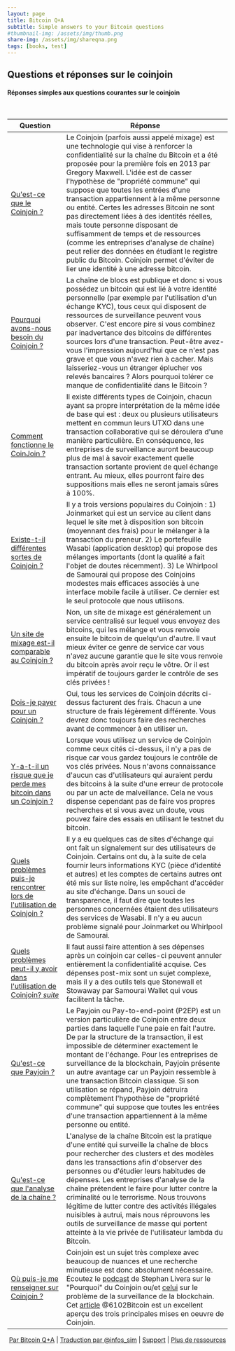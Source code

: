 ```yaml
---
layout: page
title: Bitcoin Q+A
subtitle: Simple answers to your Bitcoin questions
#thumbnail-img: /assets/img/thumb.png
share-img: /assets/img/shareqna.png
tags: [books, test]
---
```



## Questions et réponses sur le coinjoin

#### Réponses simples aux questions courantes sur le coinjoin


<br/>


| Question                                                   | Réponse                                                                             |
|------------------------------------------------------------|------------------------------------------------------------------------------------|  
| [Qu'est-ce que le Coinjoin ?]() | Le Coinjoin (parfois aussi appelé mixage) est une technologie qui vise à renforcer la confidentialité sur la chaîne du Bitcoin et a été proposée pour la première fois en 2013 par Gregory Maxwell. L'idée est de casser l'hypothèse de "propriété commune" qui suppose que toutes les entrées d'une transaction appartiennent à la même personne ou entité. Certes les adresses Bitcoin ne sont pas directement liées à des identités réelles, mais toute personne disposant de suffisamment de temps et de ressources (comme les entreprises d'analyse de chaîne) peut relier des données en étudiant le registre public du Bitcoin. Coinjoin permet d'éviter de lier une identité à une adresse bitcoin. |
| [Pourquoi avons-nous besoin du Coinjoin ?]() | La chaîne de blocs est publique et donc si vous possédez un bitcoin qui est lié à votre identité personnelle (par exemple par l'utilisation d'un échange KYC), tous ceux qui disposent de ressources de surveillance peuvent vous observer. C'est encore pire si vous combinez par inadvertance des bitcoins de différentes sources lors d'une transaction. Peut-être avez-vous l'impression aujourd'hui que ce n'est pas grave et que vous n'avez rien à cacher. Mais laisseriez-vous un étranger éplucher vos relevés bancaires ? Alors pourquoi tolérer ce manque de confidentialité dans le Bitcoin ? |
| [Comment fonctionne le CoinJoin ?]() | Il existe différents types de Coinjoin, chacun ayant sa propre interprétation de la même idée de base qui est : deux ou plusieurs utilisateurs mettent en commun leurs UTXO dans une transaction collaborative qui se déroulera d'une manière particulière. En conséquence, les entreprises de surveillance auront beaucoup plus de mal à savoir exactement quelle transaction sortante provient de quel échange entrant. Au mieux, elles pourront faire des suppositions mais elles ne seront jamais sûres à 100%. |
| [Existe-t-il différentes sortes de Coinjoin ?]() | Il y a trois versions populaires du Coinjoin : 1) Joinmarket qui est un service au client dans lequel le site met à disposition son bitcoin (moyennant des frais) pour le mélanger à la transaction du preneur. 2) Le portefeuille Wasabi (application desktop) qui propose des mélanges importants (dont la qualité a fait l'objet de doutes récemment). 3) Le Whirlpool de Samourai qui propose des Coinjoins modestes mais efficaces associés à une interface mobile facile à utiliser. Ce dernier est le seul protocole que nous utilisons. |
| [Un site de mixage est-il comparable au Coinjoin ?]() | Non, un site de mixage est généralement un service centralisé sur lequel vous envoyez des bitcoins, qui les mélange et vous renvoie ensuite le bitcoin de quelqu'un d'autre. Il vaut mieux éviter ce genre de service car vous n'avez aucune garantie que le site vous renvoie du bitcoin après avoir reçu le vôtre. Or il est impératif de toujours garder le contrôle de ses clés privées ! |
| [Dois-je payer pour un Coinjoin ?]() | Oui, tous les services de Coinjoin décrits ci-dessus facturent des frais. Chacun a une structure de frais légèrement différente. Vous devrez donc toujours faire des recherches avant de commencer à en utiliser un. |
| [Y-a-t-il un risque que je perde mes bitcoin dans un Coinjoin ?]() | Lorsque vous utilisez un service de Coinjoin comme ceux cités ci-dessus, il n'y a pas de risque car vous gardez toujours le contrôle de vos clés privées. Nous n'avons connaissance d'aucun cas d'utilisateurs qui auraient perdu des bitcoins à la suite d'une erreur de protocole ou par un acte de malveillance. Cela ne vous dispense cependant pas de faire vos propres recherches et si vous avez un doute, vous pouvez faire des essais en utilisant le testnet du bitcoin.|
| [Quels problèmes puis-je rencontrer lors de l'utilisation de Coinjoin ?]() |  Il y a eu quelques cas de sites d'échange qui ont fait un signalement sur des utilisateurs de Coinjoin. Certains ont du, à la suite de cela fournir leurs informations KYC (pièce d'identité et autres) et les comptes de certains autres ont été mis sur liste noire, les empêchant d'accéder au site d'échange. Dans un souci de transparence, il faut dire que toutes les personnes concernées étaient des utilisateurs des services de Wasabi. Il n'y a eu aucun  problème signalé pour Joinmarket ou Whirlpool de Samourai. |
| [Quels problèmes peut-il y avoir dans l'utilisation de Coinjoin? *suite*]() | Il faut aussi faire attention à ses dépenses après un coinjoin car celles-ci peuvent annuler entièrement la confidentialité acquise. Ces dépenses post-mix sont un sujet complexe, mais il y a des outils tels que Stonewall et Stowaway par Samourai Wallet qui vous facilitent la tâche. |
| [Qu'est-ce que Payjoin ?]() | Le Payjoin ou Pay-to-end-point (P2EP) est un version particulière de Coinjoin entre deux parties dans laquelle l'une paie en fait l'autre. De par la structure de la transaction, il est impossible de déterminer exactement le montant de l'échange. Pour les entreprises de surveillance de la blockchain, Payjoin présente un autre avantage car un Payjoin ressemble à une transaction Bitcoin classique. Si son utilisation se répand, Payjoin détruira complètement l'hypothèse de "propriété commune" qui suppose que toutes les entrées d'une transaction appartiennent à la même personne ou entité. |
| [Qu'est-ce que l'analyse de la chaîne ?]() | L'analyse de la chaîne Bitcoin est la pratique d'une entité qui surveille la chaîne de blocs pour rechercher des clusters et des modèles dans les transactions afin d'observer des personnes ou d'étudier leurs habitudes de dépenses. Les entreprises d'analyse de la chaîne prétendent le faire pour lutter contre la criminalité ou le terrorisme. Nous trouvons légitime de lutter contre des activités illégales nuisibles à autrui, mais nous réprouvons les outils de surveillance de masse qui portent atteinte à la vie privée de l'utilisateur lambda du Bitcoin.|
| [Où puis-je me renseigner sur Coinjoin ?]() |  Coinjoin est un sujet très complexe avec beaucoup de nuances et une recherche minutieuse est donc absolument nécessaire. Écoutez le [podcast](https://stephanlivera.com/episode/138/) de Stephan Livera sur le "Pourquoi" du Coinjoin ou/et [celui](https://stephanlivera.com/episode/167/) sur le problème de la surveillance de la blockchain. Cet [article](https://6102bitcoin.com/coinjoin-overview/de) @6102Bitcoin est un excellent aperçu des trois principales mises en oeuvre de Coinjoin.|


<p align="center">
  <a href="https://twitter.com/BitcoinQ_A">Par Bitcoin Q+A</a> |
  <a href="https://twitter.com/infos_sim">Traduction par @infos_sim</a> |
  <a href="https://tips.bitcoiner.guide">Support</a> |
  <a href="/">Plus de ressources</a>
  <br><br>
</p>

